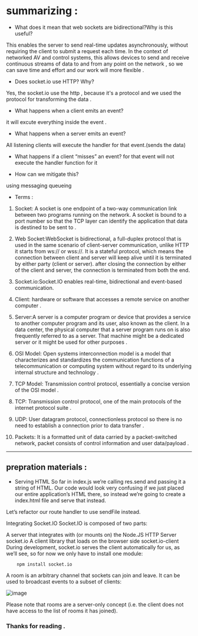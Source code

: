 # summarizing : 

* What does it mean that web sockets are bidirectional?Why is this useful?

This enables the server to send real-time updates
asynchronously, without requiring the client to submit a request each time. In the context of networked AV and control
systems, this allows devices to send and receive continuous streams of data to and from any point on the network , so we can save time and effort and our work will more flexible . 

* Does socket.io use HTTP? Why? 

Yes, the socket.io use the http , because it's a protocol and we used the protocol for transforming the data .

* What happens when a client emits an event? 

it will excute everything inside the event . 

* What happens when a server emits an event? 

All listening clients will execute the handler for that event.(sends the data)

* What happens if a client “misses” an event?
for that event will not execute the handler function for it

* How can we mitigate this? 

using messaging queueing

* Terms : 

1. Socket: A socket is one endpoint of a two-way communication link between two programs running on the network. A socket is bound to a port number so that the TCP layer can identify the application that data is destined to be sent to .

2. Web Socket:WebSocket is bidirectional, a full-duplex protocol that is used in the same scenario of client-server communication, unlike HTTP it starts from ws:// or wss://. It is a stateful protocol, which means the connection between client and server will keep alive until it is terminated by either party (client or server). after closing the connection by either of the client and server, the connection is terminated from both the end.

3. Socket.io:Socket.IO enables real-time, bidirectional and event-based communication.

4. Client: hardware or software that accesses a remote service on another computer . 

5. Server:A server is a computer program or device that provides a service to another computer program and its user, also known as the client. In a data center, the physical computer that a server program runs on is also frequently referred to as a server. That machine might be a dedicated server or it might be used for other purposes .

6. OSI Model: Open systems interconnection model is a model that characterizes and standardizes the communication functions of a telecommunication or computing system without regard to its underlying internal structure and technology .

7. TCP Model: Transmission control protocol, essentially a concise version of the OSI model .

8. TCP: Transmission control protocol, one of the main protocols of the internet protocol suite .

9. UDP: User datagram protocol, connectionless protocol so there is no need to establish a connection prior to data transfer .

10. Packets: It is a formatted unit of data carried by a packet-switched network, packet consists of control information and user data/payload .

*** 

## prepration materials : 

* Serving HTML
So far in index.js we’re calling res.send and passing it a string of HTML. Our code would look very confusing if we just placed our entire application’s HTML there, so instead we’re going to create a index.html file and serve that instead.

Let’s refactor our route handler to use sendFile instead. 

Integrating Socket.IO
Socket.IO is composed of two parts:

A server that integrates with (or mounts on) the Node.JS HTTP Server socket.io
A client library that loads on the browser side socket.io-client
During development, socket.io serves the client automatically for us, as we’ll see, so for now we only have to install one module:

        npm install socket.io


A room is an arbitrary channel that sockets can join and leave. It can be used to broadcast events to a subset of clients:



![image](https://socket.io/images/rooms.png)



Please note that rooms are a server-only concept (i.e. the client does not have access to the list of rooms it has joined).


### Thanks for reading . 
